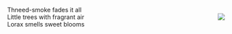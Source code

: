 Thneed-smoke fades it all   
Little trees with fragrant air  <img src = "https://littletreelorax.github.io/media/little-tree.png" align="right" />  
Lorax smells sweet blooms  
